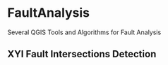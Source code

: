 # FaultAnalysis
Several QGIS Tools and Algorithms for Fault Analysis

## XYI Fault Intersections Detection


